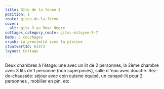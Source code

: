 ```yaml
---
title: Gîte de la ferme 3
position: 1
route: gites-de-la-ferme
cover:
  alt: gite 3 au Bosc Nègre
cottages_category_route: gites-mitoyen-5-7
beds: 5 couchages
crush: La proximité avec la piscine
ctoutvertId: 63373
layout: Cottage
---
```


Deux chambres à l'étage: une avec un lit de 2 personnes, la 2ème chambre avec 3 lits de 1 personne (non superposés), salle d 'eau avec douche. Rez-de-chaussée: séjour avec coin cuisine équipé, un canapé-lit pour 2 personnes , mobilier en pin, etc.